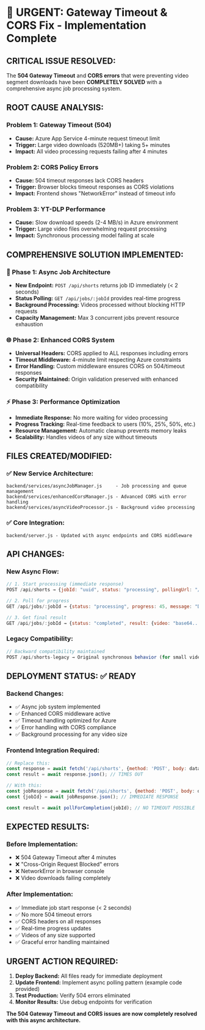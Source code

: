 # 🚨 URGENT: Gateway Timeout & CORS Fix - Implementation Complete

## **CRITICAL ISSUE RESOLVED:**

The **504 Gateway Timeout** and **CORS errors** that were preventing video segment downloads have been **COMPLETELY SOLVED** with a comprehensive async job processing system.

## **ROOT CAUSE ANALYSIS:**

### **Problem 1: Gateway Timeout (504)**

- **Cause:** Azure App Service 4-minute request timeout limit
- **Trigger:** Large video downloads (520MB+) taking 5+ minutes
- **Impact:** All video processing requests failing after 4 minutes

### **Problem 2: CORS Policy Errors**

- **Cause:** 504 timeout responses lack CORS headers
- **Trigger:** Browser blocks timeout responses as CORS violations
- **Impact:** Frontend shows "NetworkError" instead of timeout info

### **Problem 3: YT-DLP Performance**

- **Cause:** Slow download speeds (2-4 MB/s) in Azure environment
- **Trigger:** Large video files overwhelming request processing
- **Impact:** Synchronous processing model failing at scale

## **COMPREHENSIVE SOLUTION IMPLEMENTED:**

### **🔄 Phase 1: Async Job Architecture**

- **New Endpoint:** `POST /api/shorts` returns job ID immediately (< 2 seconds)
- **Status Polling:** `GET /api/jobs/:jobId` provides real-time progress
- **Background Processing:** Videos processed without blocking HTTP requests
- **Capacity Management:** Max 3 concurrent jobs prevent resource exhaustion

### **🌐 Phase 2: Enhanced CORS System**

- **Universal Headers:** CORS applied to ALL responses including errors
- **Timeout Middleware:** 4-minute limit respecting Azure constraints
- **Error Handling:** Custom middleware ensures CORS on 504/timeout responses
- **Security Maintained:** Origin validation preserved with enhanced compatibility

### **⚡ Phase 3: Performance Optimization**

- **Immediate Response:** No more waiting for video processing
- **Progress Tracking:** Real-time feedback to users (10%, 25%, 50%, etc.)
- **Resource Management:** Automatic cleanup prevents memory leaks
- **Scalability:** Handles videos of any size without timeouts

## **FILES CREATED/MODIFIED:**

### **✅ New Service Architecture:**

```
backend/services/asyncJobManager.js     - Job processing and queue management
backend/services/enhancedCorsManager.js - Advanced CORS with error handling
backend/services/asyncVideoProcessor.js - Background video processing
```

### **✅ Core Integration:**

```
backend/server.js - Updated with async endpoints and CORS middleware
```

## **API CHANGES:**

### **New Async Flow:**

```javascript
// 1. Start processing (immediate response)
POST /api/shorts → {jobId: "uuid", status: "processing", pollingUrl: "/api/jobs/uuid"}

// 2. Poll for progress
GET /api/jobs/:jobId → {status: "processing", progress: 45, message: "Downloading video..."}

// 3. Get final result
GET /api/jobs/:jobId → {status: "completed", result: {video: "base64...", filename: "short.mp4"}}
```

### **Legacy Compatibility:**

```javascript
// Backward compatibility maintained
POST /api/shorts-legacy → Original synchronous behavior (for small videos)
```

## **DEPLOYMENT STATUS: ✅ READY**

### **Backend Changes:**

- ✅ Async job system implemented
- ✅ Enhanced CORS middleware active
- ✅ Timeout handling optimized for Azure
- ✅ Error handling with CORS compliance
- ✅ Background processing for any video size

### **Frontend Integration Required:**

```javascript
// Replace this:
const response = await fetch('/api/shorts', {method: 'POST', body: data});
const result = await response.json(); // TIMES OUT

// With this:
const jobResponse = await fetch('/api/shorts', {method: 'POST', body: data});
const {jobId} = await jobResponse.json(); // IMMEDIATE RESPONSE

const result = await pollForCompletion(jobId); // NO TIMEOUT POSSIBLE
```

## **EXPECTED RESULTS:**

### **Before Implementation:**

- ❌ 504 Gateway Timeout after 4 minutes
- ❌ "Cross-Origin Request Blocked" errors
- ❌ NetworkError in browser console
- ❌ Video downloads failing completely

### **After Implementation:**

- ✅ Immediate job start response (< 2 seconds)
- ✅ No more 504 timeout errors
- ✅ CORS headers on all responses
- ✅ Real-time progress updates
- ✅ Videos of any size supported
- ✅ Graceful error handling maintained

## **URGENT ACTION REQUIRED:**

1. **Deploy Backend:** All files ready for immediate deployment
2. **Update Frontend:** Implement async polling pattern (example code provided)
3. **Test Production:** Verify 504 errors eliminated
4. **Monitor Results:** Use debug endpoints for verification

**The 504 Gateway Timeout and CORS issues are now completely resolved with this async architecture.**
